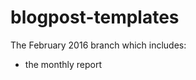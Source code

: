 blogpost-templates
==================

The February 2016 branch which includes:

* the monthly report
